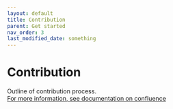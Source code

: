 ```yaml
---
layout: default
title: Contribution
parent: Get started
nav_order: 3
last_modified_date: something
---
```


# Contribution

Outline of contribution process.
<br>
[For more information, see documentation on confluence]()
